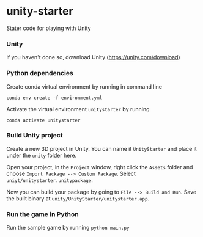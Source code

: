 # unity-starter
Stater code for playing with Unity

### Unity
If you haven't done so, download Unity (https://unity.com/download)


### Python dependencies
Create conda virtual environment by running in command line

```conda env create -f environment.yml```

Activate the virtual environment `unitystarter` by running

```conda activate unitystarter```

### Build Unity project
Create a new 3D project in Unity. You can name it `UnityStarter` and place it under the `unity` folder here.

Open your project, in the `Project` window, 
right click the `Assets` folder and 
choose `Import Package --> Custom Package`. Select `uniyt/unitystarter.unitypackage`.

Now you can build your package by going to `File --> Build and Run`. Save the built binary at 
`unity/UnityStarter/unitystarter.app`.

### Run the game in Python
Run the sample game by running ``python main.py``